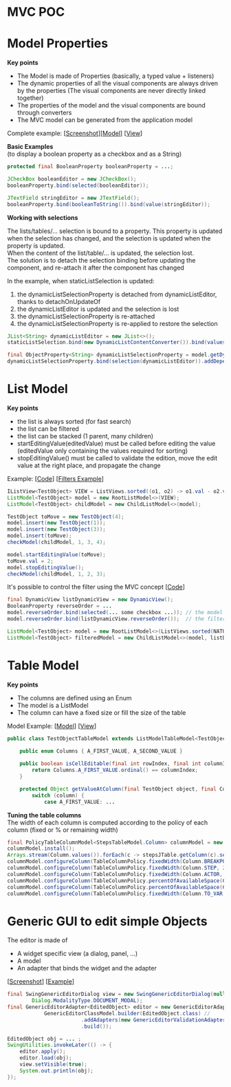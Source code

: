 # MVC POC

# Model Properties

**Key points**
* The Model is made of Properties (basically, a typed value + listeners)
* The dynamic properties of all the visual components are always driven by the properties
  (The visual components are never directly linked together)
* The properties of the model and the visual components are bound through converters
* The MVC model can be generated from the application model

Complete example: [[Screenshot](../screenshots/MVC_Full_TC.png)][[Model](lib-gui-examples/src/main/java/ch/skymarshall/example/gui/controller/impl/ControllerExampleModel.java)] [[View](lib-gui-examples/src/main/java/ch/skymarshall/example/gui/controller/impl/ControllerExampleView.java)] 

**Basic Examples**  
(to display a boolean property as a checkbox and as a String)
```java
protected final BooleanProperty booleanProperty = ...;

JCheckBox booleanEditor = new JCheckBox();
booleanProperty.bind(selected(booleanEditor));

JTextField stringEditor = new JTextField();
booleanProperty.bind(booleanToString()).bind(value(stringEditor));
```
**Working with selections**  

The lists/tables/... selection is bound to a property. This property is updated when the selection has changed, and the selection is updated when the property is updated.  
When the content of the list/table/... is updated, the selection lost.  
The solution is to detach the selection binding before updating the component, and re-attach it after the component has changed   

In the example, when staticListSelection is updated:
1. the dynamicListSelectionProperty is detached from dynamicListEditor, thanks to detachOnUpdateOf
1. the dynamicListEditor is updated and the selection is lost 
1. the dynamicListSelectionProperty is re-attached
1. the dynamicListSelectionProperty is re-applied to restore the selection

```java
JList<String> dynamicListEditor = new JList<>();
staticListSelection.bind(new DynamicListContentConverter()).bind(values(dynamicListEditor));

final ObjectProperty<String> dynamicListSelectionProperty = model.getDynamicListObjectProperty();
dynamicListSelectionProperty.bind(selection(dynamicListEditor)).addDependency(detachOnUpdateOf(staticListSelection));
```

# List Model

**Key points**
* the list is always sorted (for fast search)
* the list can be filtered
* the list can be stacked (1 parent, many children) 
* startEditingValue(editedValue) must be called before editing the value (editedValue only containing the values required for sorting)
* stopEditingValue() must be called to validate the edition, move the edit value at the right place, and propagate the change

Example: [[Code](lib-gui-java8/src/test/java/ch/skymarshall/gui/model/ListModelBasicTest.java)] [[Filters Example](lib-gui-java8/src/test/java/ch/skymarshall/gui/model/FilterObjectModelTest.java)]

```java
IListView<TestObject> VIEW = ListViews.sorted((o1, o2) -> o1.val - o2.val);
ListModel<TestObject> model = new RootListModel<>(VIEW);
ListModel<TestObject> childModel = new ChildListModel<>(model);

TestObject toMove = new TestObject(4);
model.insert(new TestObject(1));
model.insert(new TestObject(3));
model.insert(toMove);
checkModel(childModel, 1, 3, 4);

model.startEditingValue(toMove);
toMove.val = 2;
model.stopEditingValue();
checkModel(childModel, 1, 2, 3);
```
It's possible to control the filter using the MVC concept  [[Code](lib-gui-examples/src/main/java/ch/skymarshall/example/gui/model/impl/TableModelExampleView.java)]

```java
final DynamicView listDynamicView = new DynamicView();
BooleanProperty reverseOrder = ...
model.reverseOrder.bind(selected(... some checkbox ...)); // the model is modified by the component
model.reverseOrder.bind(listDynamicView.reverseOrder());  // the filter is modified by the model

ListModel<TestObject> model = new RootListModel<>(ListViews.sorted(NATURAL_ORDER));
ListModel<TestObject> filteredModel = new ChildListModel<>(model, listDynamicView);
```

# Table Model

**Key points**
* The columns are defined using an Enum
* The model is a ListModel
* The column can have a fixed size or fill the size of the table
 
Model Example: [[Model](lib-gui-examples/src/main/java/ch/skymarshall/example/gui/TestObjectTableModel.java)] [[View](lib-gui-examples/src/main/java/ch/skymarshall/example/gui/model/impl/TableModelExampleView.java)]

```java
public class TestObjectTableModel extends ListModelTableModel<TestObject, Columns> {

	public enum Columns { A_FIRST_VALUE, A_SECOND_VALUE	}
	
	public boolean isCellEditable(final int rowIndex, final int columnIndex) {
		return Columns.A_FIRST_VALUE.ordinal() == columnIndex;
	}

   	protected Object getValueAtColumn(final TestObject object, final Columns column) {
		switch (column) {
			case A_FIRST_VALUE: ...
```
**Tuning the table columns**  
The width of each column is computed according to the policy of each column (fixed or % or remaining width)  

```java
final PolicyTableColumnModel<StepsTableModel.Column> columnModel = new PolicyTableColumnModel<>(stepsJTable);
columnModel.install();
Arrays.stream(Column.values()).forEach(c -> stepsJTable.getColumn(c).setCellRenderer(new StepsCellRenderer()));
columnModel.configureColumn(TableColumnPolicy.fixedWidth(Column.BREAKPOINT, 20).apply(new StepStatusRenderer(), new StepStatusEditor()));
columnModel.configureColumn(TableColumnPolicy.fixedWidth(Column.STEP, 20));
columnModel.configureColumn(TableColumnPolicy.fixedWidth(Column.ACTOR, 120).apply(new StepsCellRenderer()));
columnModel.configureColumn(TableColumnPolicy.percentOfAvailableSpace(Column.SELECTOR, 50).apply(new StepsCellRenderer()));
columnModel.configureColumn(TableColumnPolicy.percentOfAvailableSpace(Column.PARAM0, 50).apply(new StepsCellRenderer()));
columnModel.configureColumn(TableColumnPolicy.fixedWidth(Column.TO_VAR, 250).apply(new StepsCellRenderer()));

```

# Generic GUI to edit simple Objects

The editor is made of
* A widget specific view (a dialog, panel, ...)
* A model 
* An adapter that binds the widget and the adapter 

[[Screenshot](../screenshots/Generic_Editor.png)]
[[Example](lib-gui-examples/src/main/java/ch/skymarshall/example/gui/tools/GenericEditorLauncher.java)]

```java
final SwingGenericEditorDialog view = new SwingGenericEditorDialog(null, "Test",
		Dialog.ModalityType.DOCUMENT_MODAL);
final GenericEditorAdapter<EditedObject> editor = new GenericEditorAdapter<>(view,
			GenericEditorClassModel.builder(EditedObject.class) //
						.addAdapters(new GenericEditorValidationAdapter()) // optionally add validation
						.build());

EditedObject obj = ... ;
SwingUtilities.invokeLater(() -> {
	editor.apply();
	editor.load(obj);
	view.setVisible(true);
	System.out.println(obj);
});
```

